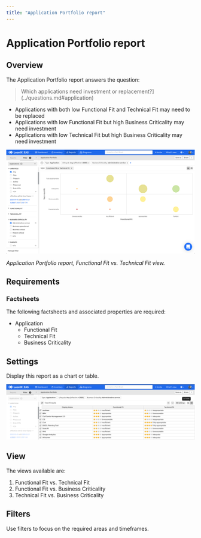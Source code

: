 ```yaml
---
title: "Application Portfolio report"
---
```


# Application Portfolio report

## Overview

The Application Portfolio report answers the question:

>Which applications need investment or replacement?](../questions.md#application)

- Applications with both low Functional Fit and Technical Fit may need to be replaced
- Applications with low Functional Fit but high Business Criticality may need investment
- Applications with low Technical Fit but high Business Criticality may need investment

![](../assets/images/application-portfolio.png)

*Application Portfolio report, Functional Fit vs. Technical Fit view.*

## Requirements

### Factsheets

The following factsheets and associated properties are required:

- Application
    - Functional Fit
    - Technical Fit
    - Business Criticality

<!--
### Tags 

No tags are required for this report.

### Other requirement

No other requirements
-->

## Settings

Display this report as a chart or table. 

![](../assets/images/application-portfolio-table.png)

## View

The views available are:

1. Functional Fit vs. Technical Fit 
1. Functional Fit vs. Business Criticality 
1. Technical Fit vs. Business Criticality 
## Filters

Use filters to focus on the required areas and timeframes.

<!--
#### Editing

This report cannot be edited
--> 
